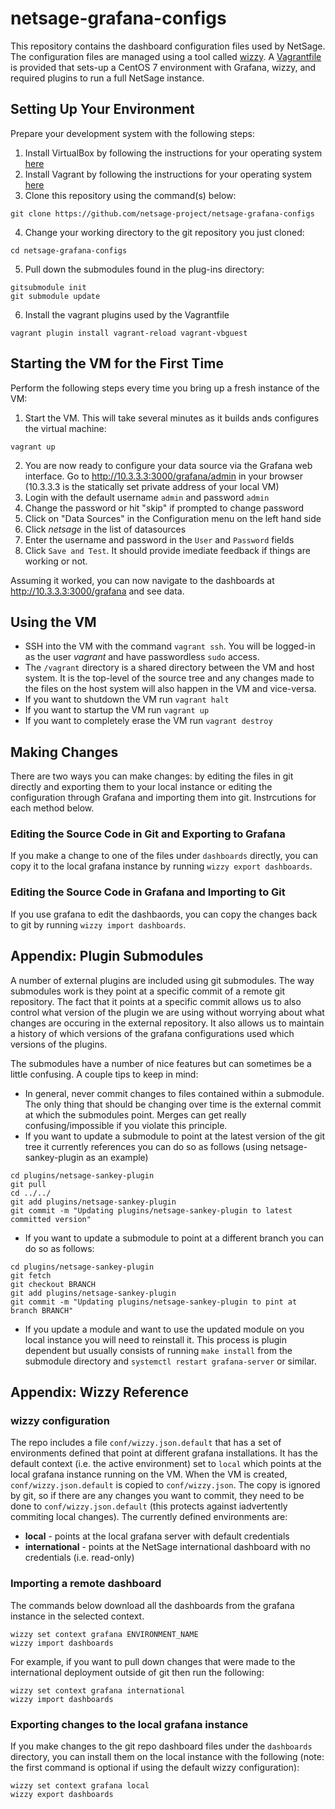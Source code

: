 # netsage-grafana-configs

This repository contains the dashboard configuration files used by NetSage. The configuration files are managed using a tool called [wizzy](https://github.com/utkarshcmu/wizzy). A [Vagrantfile](https://www.vagrantup.com) is provided that sets-up a CentOS 7 environment with Grafana, wizzy, and required plugins to run a full NetSage instance. 

## Setting Up Your Environment

Prepare your development system with the following steps:

1. Install VirtualBox by following the instructions for your operating system [here](https://www.virtualbox.org/wiki/Downloads)
2. Install Vagrant by following the instructions for your operating system [here](https://www.vagrantup.com/downloads.html)
3. Clone this repository using the command(s) below:
```
git clone https://github.com/netsage-project/netsage-grafana-configs
```
4. Change your working directory to the git repository you just cloned:
```
cd netsage-grafana-configs
```
5. Pull down the submodules found in the plug-ins directory:
```
gitsubmodule init
git submodule update
```
6. Install the vagrant plugins used by the Vagrantfile
```
vagrant plugin install vagrant-reload vagrant-vbguest
```

## Starting the VM for the First Time

Perform the following steps every time you bring up a fresh instance of the VM:

1. Start the VM. This will take several minutes as it builds ands configures the virtual machine:
```
vagrant up
```
2. You are now ready to configure your data source via the Grafana web interface.  Go to http://10.3.3.3:3000/grafana/admin in your browser (10.3.3.3 is the statically set private address of your local VM)
3. Login with the default username `admin` and password `admin`
4. Change the password or hit "skip" if prompted to change password
5. Click on "Data Sources" in the Configuration menu on the left hand side
6. Click *netsage* in the list of datasources
7. Enter the username and password in the `User` and `Password` fields
8. Click `Save and Test`. It should provide imediate feedback if things are working or not.

Assuming it worked, you can now navigate to the dashboards at http://10.3.3.3:3000/grafana and see data.

## Using the VM

* SSH into the VM with the command `vagrant ssh`. You will be logged-in as the user *vagrant* and have passwordless `sudo` access.
* The `/vagrant` directory is a shared directory between the VM and host system. It is the top-level of the source tree and any changes made to the files on the host system will also happen in the VM and vice-versa. 
* If you want to shutdown the VM run `vagrant halt`
* If you want to startup the VM run `vagrant up`
* If you want to completely erase the VM run `vagrant destroy`

## Making Changes

There are two ways you can make changes: by editing the files in git directly and exporting them to your local instance or editing the configuration through Grafana and importing them into git. Instrcutions for each method below.

### Editing the Source Code in Git and Exporting to Grafana

If you make a change to one of the files under `dashboards` directly, you can copy it to the local grafana instance by running `wizzy export dashboards`. 

### Editing the Source Code in Grafana and Importing to Git 

If you use grafana to edit the dashbaords, you can copy the changes back to git by running `wizzy import dashboards`. 

## Appendix: Plugin Submodules

A number of external plugins are included using git submodules. The way submodules work is they point at a specific commit of a remote git repository. The fact that it points at a specific commit allows us to also control what version of the plugin we are using without worrying about what changes are occuring in the external repository. It also allows us to maintain a history of which versions of the grafana configurations used which versions of the plugins. 

The submodules have a number of nice features but can sometimes be a little confusing. A couple tips to keep in mind:

* In general, never commit changes to files contained within a submodule. The only thing that should be changing over time is the external commit at which the submodules point. Merges can get really confusing/impossible if you violate this principle. 
* If you want to update a submodule to point at the latest version of the git tree it currently references you can do so as follows (using netsage-sankey-plugin as an example)

```
cd plugins/netsage-sankey-plugin
git pull
cd ../../
git add plugins/netsage-sankey-plugin
git commit -m "Updating plugins/netsage-sankey-plugin to latest committed version"
```
* If you want to update a submodule to point at a different branch you can do so as follows: 

```
cd plugins/netsage-sankey-plugin
git fetch
git checkout BRANCH
git add plugins/netsage-sankey-plugin
git commit -m "Updating plugins/netsage-sankey-plugin to pint at branch BRANCH"
```
* If you update a module and want to use the updated module on you local instance you will need to reinstall it. This process is plugin dependent but usually consists of running `make install` from the submodule directory and `systemctl restart grafana-server` or similar. 

## Appendix: Wizzy Reference

### wizzy configuration
The repo includes a file `conf/wizzy.json.default` that has a set of environments defined that point at different grafana installations. It has the default context (i.e. the active environment) set to `local` which points at the local grafana instance running on the VM. When the VM is created, `conf/wizzy.json.default` is copied to `conf/wizzy.json`. The copy is ignored by git, so if there are any changes you want to commit, they need to be done to `conf/wizzy.json.default` (this protects against iadvertently commiting local changes). The currently defined environments are:

 * **local** - points at the local grafana server with default credentials
 * **international** - points at the NetSage international dashboard with no credentials (i.e. read-only)

### Importing a remote dashboard
The commands below download all the dashboards from the grafana instance in the selected context.

```
wizzy set context grafana ENVIRONMENT_NAME
wizzy import dashboards
```

For example, if you want to pull down changes that were made to the international deployment outside of git then run the following:

```
wizzy set context grafana international
wizzy import dashboards
```

### Exporting changes to the local grafana instance

If you make changes to the git repo dashboard files under the `dashboards` directory, you can install them on the local instance with the following (note: the first command is optional if using the default wizzy configuration):

```
wizzy set context grafana local
wizzy export dashboards
```
  

